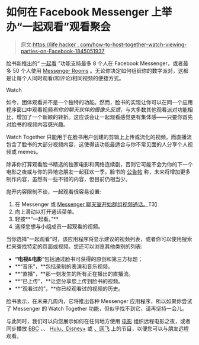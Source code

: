 # 如何在 Facebook Messenger 上举办“一起观看”观看聚会

> 原文:[https://life hacker . com/how-to-host-together-watch-viewing-parties-on-Facebook-1845051937](https://lifehacker.com/how-to-host-watch-together-viewing-parties-on-facebook-1845051937)

脸书新推出的“ [一起看](https://about.fb.com/news/2020/09/introducing-watch-together-on-messenger) ”功能支持最多 8 个人在 Facebook Messenger，或者最多 50 个人使用 [Messenger Rooms](https://about.fb.com/news/2020/04/introducing-messenger-rooms) 。无论你决定如何组织你的数字派对，这都是让每个人同时观看(和评论)相同视频的便捷方式。

Watch

如今，团体观看并不是一个独特的功能。然而，脸书的实现让你可以在同一个应用程序窗口中观看视频*和你的聊天伙伴的摄像头反馈*，与大多数其他观看派对功能相比，增加了一个新颖的转折。这应该会让一起观看感觉更有集体感——只要你首先对脸书的视频内容感兴趣。

Watch Together 只能用于在脸书用户创建的剪辑上上传或流化的视频，而直播流包含了脸书的大部分视频内容，这使得该功能最适合与你不常见面的人分享个人视频或 memes。

除非你打算观看脸书精选的独家电影和网络连续剧，否则它可能不会为你的下一个电影之夜或与你的异地恋朋友一起狂欢一季。脸书的 [公告帖](https://about.fb.com/news/2020/09/introducing-watch-together-on-messenger) 称，未来将增加更多制作内容，虽然有一些不错的内容，但目前仍相当少。

抛开内容限制不谈，一起观看很容易设置:

1.  在 Messenger 或 [Messenger 聊天室开始群组视频通话。](https://lifehacker.com/how-to-use-facebooks-new-messenger-rooms-1843482245)T3】
2.  向上滑动以打开通话菜单。
3.  轻按**“一起看。”**
4.  选择您想与小组成员一起观看的视频。

当你选择“一起观看”时，该应用程序将显示建议的视频列表，或者你可以使用搜索栏来查找特定的页面或视频。您还可以浏览其他类别的列表:

*   **“电视&电影**”包括通过脸书可获得的原创和第三方标题；
*   **“音乐”，**包括录制的表演和音乐视频。
*   **“直播”，**那一刻发生的所有正在播出的直播流。
*   **“已上传”，**让您分享您上传到脸书的视频。
*   **“观看过的”，**你已经观看过的视频的历史。

脸书表示，在未来几周内，它将推出各种 Messenger 应用程序，所以如果你尝试了 Messenger 的 Watch Together 功能，但似乎找不到它，请再坚持一会儿。

与此同时，我们可以向您展示如何在任何地方使用 [电影](https://lifehacker.com/how-to-watch-movies-with-your-friends-on-movies-anywher-1844548979) 组织远程电影之夜，或者同步播放 [BBC](https://lifehacker.com/host-an-anglophile-watch-party-with-bbc-together-1843547444) 、、 [Hulu、Disney+](https://lifehacker.com/watch-shows-on-hulu-disney-and-more-with-your-friends-1842924419) 或 [、网飞](https://lifehacker.com/sync-netflix-streams-with-far-away-friends-using-this-c-1824048081) 上的节目，以便您可以与朋友远程观看。